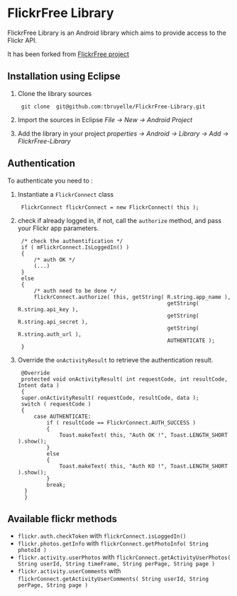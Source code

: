 FlickrFree Library
==================

FlickrFree Library is an Android library which aims to provide access to the Flickr API.

It has been forked from [FlickrFree project](http://code.google.com/p/flickrfree)


Installation using Eclipse
----------------------

1. Clone the library sources

        git clone  git@github.com:tbruyelle/FlickrFree-Library.git

2. Import the sources in Eclipse *File -> New -> Android Project*

3. Add the library in your project *properties -> Android -> Library -> Add -> FlickrFree-Library*

Authentication
----------------------

To authenticate you need to : 

1. Instantiate a `FlickrConnect` class

        FlickrConnect flickrConnect = new FlickrConnect( this );       

2. check if already logged in, if not, call the `authorize` method, and pass your Flickr app parameters. 

        /* check the authentification */
        if ( mFlickrConnect.IsLoggedIn() )
        {
            /* auth OK */
            (...)
        }
        else
        {
            /* auth need to be done */
            flickrConnect.authorize( this, getString( R.string.app_name ), 
                                                      getString( R.string.api_key ),
                                                      getString( R.string.api_secret ), 
                                                      getString( R.string.auth_url ), 
                                                      AUTHENTICATE ); 
        }
        

3. Override the `onActivityResult` to retrieve the authentication result.

        @Override
        protected void onActivityResult( int requestCode, int resultCode, Intent data )
        {
        super.onActivityResult( requestCode, resultCode, data );
        switch ( requestCode )
        {
            case AUTHENTICATE:
                if ( resultCode == FlickrConnect.AUTH_SUCCESS )
                {                    
                    Toast.makeText( this, "Auth OK !", Toast.LENGTH_SHORT ).show();
                }
                else
                {
                    Toast.makeText( this, "Auth KO !", Toast.LENGTH_SHORT ).show();
                }
                break;
         }
         }

Available flickr methods
---------------------------

* `flickr.auth.checkToken` with `flickrConnect.isLoggedIn()`
* `flickr.photos.getInfo` with `flickrConnect.getPhotoInfo( String photoId )`
* `flickr.activity.userPhotos` with `flickrConnect.getActivityUserPhotos( String userId, String timeFrame, String perPage, String page )`
* `flickr.activity.userComments` with `flickrConnect.getActivityUserComments( String userId, String perPage, String page )`